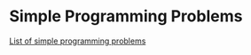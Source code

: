 # Simple Programming Problems

[List of simple programming problems](https://adriann.github.io/programming_problems.html)
